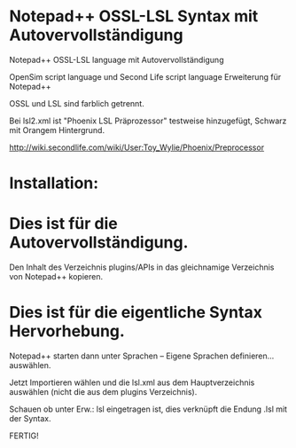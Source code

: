 # Notepad++ OSSL-LSL Syntax mit Autovervollständigung
Notepad++  OSSL-LSL language mit Autovervollständigung

OpenSim script language und Second Life script language Erweiterung für Notepad++

OSSL und LSL sind farblich getrennt.

Bei lsl2.xml ist "Phoenix LSL Präprozessor" testweise hinzugefügt, Schwarz mit Orangem Hintergrund.

http://wiki.secondlife.com/wiki/User:Toy_Wylie/Phoenix/Preprocessor

# Installation:


# Dies ist für die Autovervollständigung.

Den Inhalt des Verzeichnis plugins/APIs in das gleichnamige Verzeichnis von Notepad++ kopieren.


# Dies ist für die eigentliche Syntax Hervorhebung.

Notepad++ starten dann unter Sprachen – Eigene Sprachen definieren… auswählen.

Jetzt Importieren wählen und die lsl.xml aus dem Hauptverzeichnis auswählen (nicht die aus dem plugins Verzeichnis).

Schauen ob unter Erw.: lsl eingetragen ist, dies verknüpft die Endung .lsl mit der Syntax.

FERTIG!
